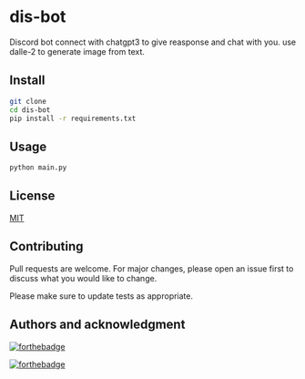 <!-- discord bot connect with chatgpt3 to give reasponse and chat with you. use dalle-2 to generate image from text. -->
# dis-bot
Discord bot connect with chatgpt3 to give reasponse and chat with you. use dalle-2 to generate image from text.

## Install

```bash 
git clone
cd dis-bot
pip install -r requirements.txt
```

## Usage

```bash
python main.py
```


## License
[MIT](https://github.com/lokendarjangid/dis-bot/blob/master/LICENSE)

## Contributing
Pull requests are welcome. For major changes, please open an issue first to discuss what you would like to change.

Please make sure to update tests as appropriate.

## Authors and acknowledgment
[![forthebadge](https://forthebadge.com/images/badges/built-with-love.svg)](https://forthebadge.com)

[![forthebadge](https://forthebadge.com/images/badges/made-with-python.svg)](https://forthebadge.com)


